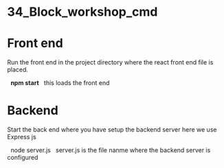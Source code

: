 # 34_Block_workshop_cmd

# Front end 
Run the front end in the project directory where the react front end file is placed.

&nbsp; <b>npm start</b> 
&nbsp; this loads the front end 

# Backend
Start the back end where you have setup the backend server here we use Express js

&nbsp; node server.js
&nbsp; server.js is the file nanme where the backend server is configured
